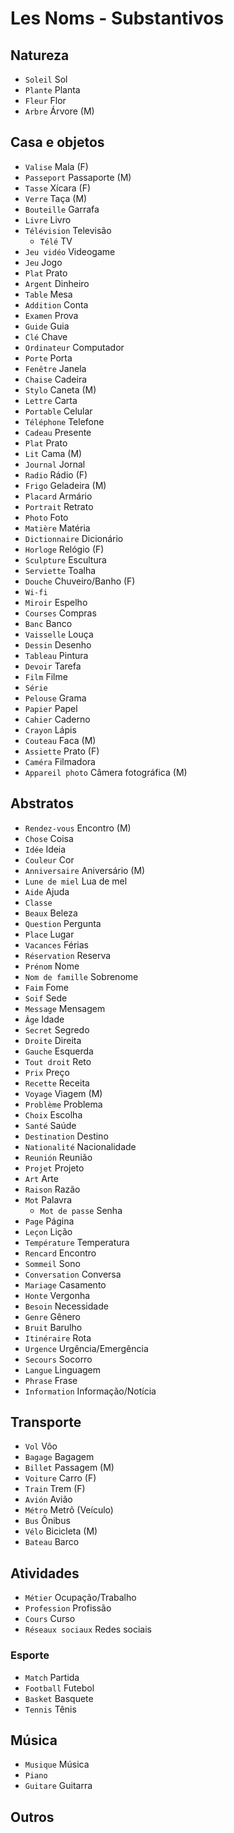 # Les Noms - Substantivos

## Natureza

-   `Soleil` Sol
-   `Plante` Planta
-   `Fleur` Flor
-   `Arbre` Árvore (M)

## Casa e objetos

-   `Valise` Mala (F)
-   `Passeport` Passaporte (M)
-   `Tasse` Xícara (F)
-   `Verre` Taça (M)
-   `Bouteille` Garrafa
-   `Livre` Livro
-   `Télévision` Televisão
    -   `Télé` TV
-   `Jeu vidéo` Videogame
-   `Jeu` Jogo
-   `Plat` Prato
-   `Argent` Dinheiro
-   `Table` Mesa
-   `Addition` Conta
-   `Examen` Prova
-   `Guide` Guia
-   `Clé` Chave
-   `Ordinateur` Computador
-   `Porte` Porta
-   `Fenêtre` Janela
-   `Chaise` Cadeira
-   `Stylo` Caneta (M)
-   `Lettre` Carta
-   `Portable` Celular
-   `Téléphone` Telefone
-   `Cadeau` Presente
-   `Plat` Prato
-   `Lit` Cama (M)
-   `Journal` Jornal
-   `Radio` Rádio (F)
-   `Frigo` Geladeira (M)
-   `Placard` Armário
-   `Portrait` Retrato
-   `Photo` Foto
-   `Matière` Matéria
-   `Dictionnaire` Dicionário
-   `Horloge` Relógio (F)
-   `Sculpture` Escultura
-   `Serviette` Toalha
-   `Douche` Chuveiro/Banho (F)
-   `Wi-fi`
-   `Miroir` Espelho
-   `Courses` Compras
-   `Banc` Banco
-   `Vaisselle` Louça
-   `Dessin` Desenho
-   `Tableau` Pintura
-   `Devoir` Tarefa
-   `Film` Filme
-   `Série`
-   `Pelouse` Grama
-   `Papier` Papel
-   `Cahier` Caderno
-   `Crayon` Lápis
-   `Couteau` Faca (M)
-   `Assiette` Prato (F)
-   `Caméra` Filmadora
-   `Appareil photo` Câmera fotográfica (M)

## Abstratos

-   `Rendez-vous` Encontro (M)
-   `Chose` Coisa
-   `Idée` Ideia
-   `Couleur` Cor
-   `Anniversaire` Aniversário (M)
-   `Lune de miel` Lua de mel
-   `Aide` Ajuda
-   `Classe`
-   `Beaux` Beleza
-   `Question` Pergunta
-   `Place` Lugar
-   `Vacances` Férias
-   `Réservation` Reserva
-   `Prénom` Nome
-   `Nom de famille` Sobrenome
-   `Faim` Fome
-   `Soif` Sede
-   `Message` Mensagem
-   `Âge` Idade
-   `Secret` Segredo
-   `Droite` Direita
-   `Gauche` Esquerda
-   `Tout droit` Reto
-   `Prix` Preço
-   `Recette` Receita
-   `Voyage` Viagem (M)
-   `Problème` Problema
-   `Choix` Escolha
-   `Santé` Saúde
-   `Destination` Destino
-   `Nationalité` Nacionalidade
-   `Reunión` Reunião
-   `Projet` Projeto
-   `Art` Arte
-   `Raison` Razão
-   `Mot` Palavra
    -   `Mot de passe` Senha
-   `Page` Página
-   `Leçon` Lição
-   `Température` Temperatura
-   `Rencard` Encontro
-   `Sommeil` Sono
-   `Conversation` Conversa
-   `Mariage` Casamento
-   `Honte` Vergonha
-   `Besoin` Necessidade
-   `Genre` Gênero
-   `Bruit` Barulho
-   `Itinéraire` Rota
-   `Urgence` Urgência/Emergência
-   `Secours` Socorro
-   `Langue` Linguagem
-   `Phrase` Frase
-   `Information` Informação/Notícia

## Transporte

-   `Vol` Vôo
-   `Bagage` Bagagem
-   `Billet` Passagem (M)
-   `Voiture` Carro (F)
-   `Train` Trem (F)
-   `Avión` Avião
-   `Métro` Metrô (Veículo)
-   `Bus` Ônibus
-   `Vélo` Bicicleta (M)
-   `Bateau` Barco

## Atividades

-   `Métier` Ocupação/Trabalho
-   `Profession` Profissão
-   `Cours` Curso
-   `Réseaux sociaux` Redes sociais

### Esporte

-   `Match` Partida
-   `Football` Futebol
-   `Basket` Basquete
-   `Tennis` Tênis

## Música

-   `Musique` Música
-   `Piano`
-   `Guitare` Guitarra

## Outros
